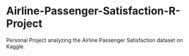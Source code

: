 # Airline-Passenger-Satisfaction-R-Project
Personal Project analyzing the Airline Passenger Satisfaction dataset on Kaggle.
